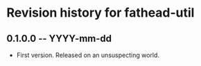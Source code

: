 # Revision history for fathead-util

## 0.1.0.0  -- YYYY-mm-dd

* First version. Released on an unsuspecting world.
